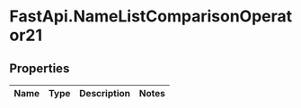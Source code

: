 # FastApi.NameListComparisonOperator21

## Properties
Name | Type | Description | Notes
------------ | ------------- | ------------- | -------------
